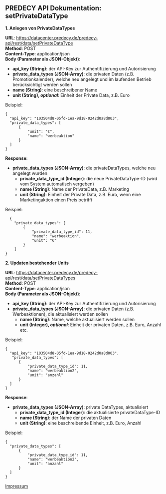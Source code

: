 ## PREDECY API Dokumentation: setPrivateDataType

__1. Anlegen von PrivateDataTypes__

__URL__: https://datacenter.predecy.de/predecy-api/rest/data/setPrivateDataType  
__Method__: POST  
__Content-Type__: application/json  
__Body (Parameter als JSON-Objekt)__:
  * __api_key (String)__: der API-Key zur Authentifizierung und Autorisierung
  * __private_data_types (JSON-Array)__: die privaten Daten (z.B. Promotionkalender), welche neu angelegt und im laufenden Betrieb berücksichtigt werden sollen
  * __name (String)__: eine beschreibener Name
  * **unit (String), _optional_**: Einheit der Private Data, z.B. Euro
    

  Beispiel:  
  ```
  {
    "api_key": "103504d8-05fd-1ea-9d18-0242d0a8d003",  
    "private_data_types": [
		{
		    "unit": "€",
		    "name": "werbeaktion"
		}
    ]
  }
  ```
  
__Response__:
  * __private_data_types (JSON-Array)__: die privateDataTypes, welche neu angelegt wurden
      * __private_data_type_id (Integer)__: die neue PrivateDataType-ID (wird vom System automatisch vergeben)
      * __name (String)__: Name der PrivateData, z.B. Marketing
      * __unit (String)__: Einheit der Private Data, z.B. Euro, wenn eine Marketingaktion einen Preis betrifft
    
  
  Beispiel: 
```
  {
    "private_data_types": [
        {
            "private_data_type_id": 11,
            "name": "werbeaktion",
            "unit": "€"
        }
    ]
}
```


__2. Updaten bestehender Units__
  
__URL__: https://datacenter.predecy.de/predecy-api/rest/data/setPrivateDataTypes   
__Method__: POST  
__Content-Type__: application/json   
__Body (Parameter als JSON-Objekt)__:
  * __api_key (String)__: der API-Key zur Authentifizierung und Autorisierung
  * __private_data_types (JSON-Array)__: die privaten Daten (z.B. Werbeaktionen), die aktualisiert werden sollen 
    * __name (String)__: Name, welche aktualisiert werden sollen
    * **unit (Integer), _optional_**: Einheit der privaten Daten, z.B. Euro, Anzahl etc.
   

  Beispiel:  
  ```
  {
    "api_key": "103504d8-05fd-1ea-9d18-0242d0a8d003",  
     "private_data_types": [
		{
            "private_data_type_id": 11,
            "name": "werbeaktion2", 
            "unit": "anzahl"
		}
    ]
  }
  ```
  
__Response__:
  * __private_data_types (JSON-Array)__: private DataTypes, aktualisiert
      * __private_data_type_id (Integer)__: die aktualisierte privateDataType-ID
      * __name (String)__: der Name der privaten Daten
      * __unit (String)__: eine beschreibende Einheit, z.B. Euro, Anzahl
      
  
  Beispiel: 
  ```
  {
    "private_data_types": [
        {
            "private_data_type_id": 11,
            "name": "werbeaktion2",
            "unit": "anzahl"
        }
    ]
}
  ```
  
  [Impressum](https://www.spicetech.de/#Impressum)
  
